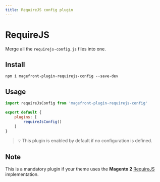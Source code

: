 ```yaml
---
title: RequireJS config plugin
---
```


# RequireJS

Merge all the `requirejs-config.js` files into one.

## Install

    npm i magefront-plugin-requirejs-config --save-dev

## Usage

```js
import requireJsConfig from 'magefront-plugin-requirejs-config'

export default {
    plugins: [
        requireJsConfig()
    ]
}
```

> 💡 This plugin is enabled by default if no configuration is defined.

## Note

This is a mandatory plugin if your theme uses the **Magento 2** [RequireJS](https://developer.adobe.com/commerce/frontend-core/javascript/requirejs/) implementation.
